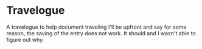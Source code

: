 # Travelogue
A travelogue to help document traveling
I'll be upfront and say for some reason, the saving of the entry does not work. It should and I wasn't able to figure out why.
